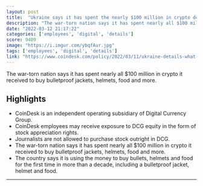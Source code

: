 ```yaml
---
layout: post
title:  "Ukraine says it has spent the nearly $100 million in crypto donations it has received to buy bulletproof jackets, helmets, food and more."
description: "The war-torn nation says it has spent nearly all $100 million in crypto it received to buy bulletproof jackets, helmets, food and more."
date: "2022-03-12 21:17:22"
categories: ['employees', 'digital', 'details']
score: 9409
image: "https://i.imgur.com/ybqfAur.jpg"
tags: ['employees', 'digital', 'details']
link: "https://www.coindesk.com/policy/2022/03/11/ukraine-details-what-crypto-donations-are-being-spent-on/?fbclid=IwAR0nN5H4PHAhqpVLSD93BdeEpej0Y8-1ed3sDZQSsdBGfO_uRDuj_vk9N5w"
---
```


The war-torn nation says it has spent nearly all $100 million in crypto it received to buy bulletproof jackets, helmets, food and more.

## Highlights

- CoinDesk is an independent operating subsidiary of Digital Currency Group.
- CoinDesk employees may receive exposure to DCG equity in the form of stock appreciation rights.
- Journalists are not allowed to purchase stock outright in DCG.
- The war-torn nation says it has spent nearly all $100 million in crypto it received to buy bulletproof jackets, helmets, food and more.
- The country says it is using the money to buy bullets, helmets and food for the first time in more than a decade, including a bulletproof jacket, helmet and food.

---
